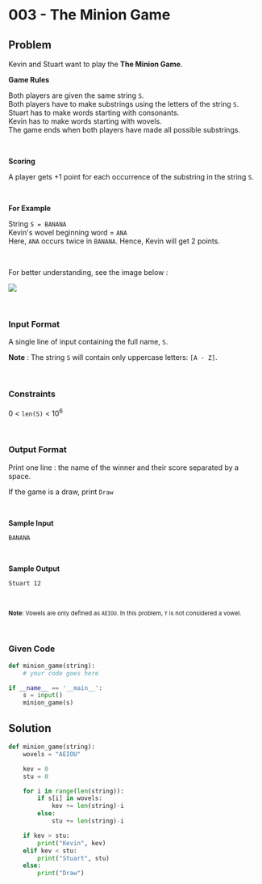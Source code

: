 # 003 - The Minion Game

## Problem

Kevin and Stuart want to play the **The Minion Game**.

**Game Rules**

Both players are given the same string `S`. <br>
Both players have to make substrings using the letters of the string `S`. <br>
Stuart has to make words starting with consonants. <br>
Kevin has to make words starting with wovels. <br>
The game ends when both players have made all possible substrings.

<br>

**Scoring**

A player gets +1 point for each occurrence of the substring in the string `S`.

<br>

**For Example**

String `S = BANANA` <br>
Kevin's wovel beginning word = `ANA` <br>
Here, `ANA` occurs twice in `BANANA`. Hence, Kevin will get 2 points.


<br>

For better understanding, see the image below :

![](https://s3.amazonaws.com/hr-challenge-images/9693/1450330231-04db904008-banana.png)


<br>

### Input Format

A single line of input containing the full name, `S`. <br>

**Note** : The string `S` will contain only uppercase letters: `[A - Z]`.


<br>

### Constraints


0 < `len(S)` < 10<sup>6</sup>


<br>

### Output Format

Print one line : the name of the winner and their score separated by a space.

If the game is a draw, print `Draw`

<br>

**Sample Input**

```
BANANA
```

<br>

**Sample Output**

```
Stuart 12
```



<br>


<sub>**Note**: Vowels are only defined as `AEIOU`. In this problem, `Y` is not considered a vowel.</sub>

<br>


### Given Code

```python
def minion_game(string):
    # your code goes here

if __name__ == '__main__':
    s = input()
    minion_game(s)
```


## Solution

```python
def minion_game(string):
    wovels = "AEIOU"

    kev = 0
    stu = 0

    for i in range(len(string)):
        if s[i] in wovels:
            kev += len(string)-i
        else:
            stu += len(string)-i

    if kev > stu:
        print("Kevin", kev)
    elif kev < stu:
        print("Stuart", stu)
    else:
        print("Draw")
```

